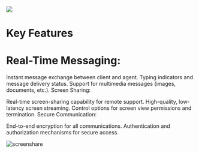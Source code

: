 <div>
    <img src="https://readme-typing-svg.demolab.com/?pause=1&size=50&color=f75c7e&center=True&width=1200&height=120&vCenter=True&lines=Click+the+⭐+Star+please .;Any+questions+can+be+asked+in+Issue." />
</div>

# Key Features

# Real-Time Messaging:

Instant message exchange between client and agent.
Typing indicators and message delivery status.
Support for multimedia messages (images, documents, etc.).
Screen Sharing:

Real-time screen-sharing capability for remote support.
High-quality, low-latency screen streaming.
Control options for screen view permissions and termination.
Secure Communication:

End-to-end encryption for all communications.
Authentication and authorization mechanisms for secure access.

![screenshare](https://github.com/user-attachments/assets/1b279cfd-bca4-46c3-85db-d126da28ddc6)
